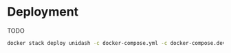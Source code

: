 # Deployment
TODO
```sh
docker stack deploy unidash -c docker-compose.yml -c docker-compose.dev.yml -c docker-compose.traefik.yml 
```